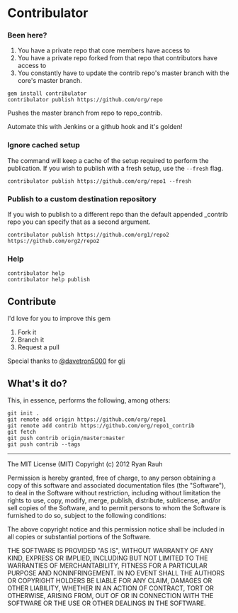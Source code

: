 # Contribulator

### Been here?

1. You have a private repo that core members have access to
1. You have a private repo forked from that repo that contributors have access to
1. You constantly have to update the contrib repo's master branch with the core's master branch.

```
gem install contribulator
contribulator publish https://github.com/org/repo
```

Pushes the master branch from repo to repo_contrib. 

Automate this with Jenkins or a github hook and it's golden!

### Ignore cached setup

The command will keep a cache of the setup required to perform the publication.  If you wish to publish with a fresh setup, use the `--fresh` flag.

```
contribulator publish https://github.com/org/repo1 --fresh
```

### Publish to a custom destination repository

If you wish to publish to a different repo than the default appended _contrib repo you can specify that as a second argument.

```
contribulator publish https://github.com/org1/repo2 https://github.com/org2/repo2
```

### Help

```
contribulator help
contribulator help publish
```

## Contribute

I'd love for you to improve this gem

1. Fork it
1. Branch it
1. Request a pull

Special thanks to [@davetron5000](https://github.com/davetron5000) for [gli](https://rubygems.org/gems/gli)

## What's it do?

This, in essence, performs the following, among others:

```
git init .
git remote add origin https://github.com/org/repo1
git remote add contrib https://github.com/org/repo1_contrib
git fetch
git push contrib origin/master:master
git push contrib --tags
```

-------

The MIT License (MIT)
Copyright (c) 2012 Ryan Rauh

Permission is hereby granted, free of charge, to any person obtaining a copy of this software and associated documentation files (the "Software"), to deal in the Software without restriction, including without limitation the rights to use, copy, modify, merge, publish, distribute, sublicense, and/or sell copies of the Software, and to permit persons to whom the Software is furnished to do so, subject to the following conditions:

The above copyright notice and this permission notice shall be included in all copies or substantial portions of the Software.

THE SOFTWARE IS PROVIDED "AS IS", WITHOUT WARRANTY OF ANY KIND, EXPRESS OR IMPLIED, INCLUDING BUT NOT LIMITED TO THE WARRANTIES OF MERCHANTABILITY, FITNESS FOR A PARTICULAR PURPOSE AND NONINFRINGEMENT. IN NO EVENT SHALL THE AUTHORS OR COPYRIGHT HOLDERS BE LIABLE FOR ANY CLAIM, DAMAGES OR OTHER LIABILITY, WHETHER IN AN ACTION OF CONTRACT, TORT OR OTHERWISE, ARISING FROM, OUT OF OR IN CONNECTION WITH THE SOFTWARE OR THE USE OR OTHER DEALINGS IN THE SOFTWARE.